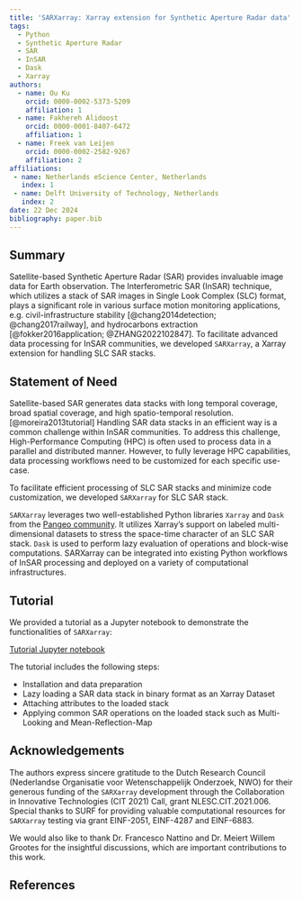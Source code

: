 ```yaml
---
title: 'SARXarray: Xarray extension for Synthetic Aperture Radar data'
tags:
  - Python
  - Synthetic Aperture Radar
  - SAR
  - InSAR
  - Dask
  - Xarray
authors:
  - name: Ou Ku
    orcid: 0000-0002-5373-5209
    affiliation: 1 
  - name: Fakhereh Alidoost
    orcid: 0000-0001-8407-6472
    affiliation: 1
  - name: Freek van Leijen
    orcid: 0000-0002-2582-9267
    affiliation: 2
affiliations:
 - name: Netherlands eScience Center, Netherlands
   index: 1
 - name: Delft University of Technology, Netherlands
   index: 2
date: 22 Dec 2024
bibliography: paper.bib
---
```


## Summary

Satellite-based Synthetic Aperture Radar (SAR) provides invaluable image data for Earth observation. The Interferometric SAR (InSAR) technique, which utilizes a stack of SAR images in Single Look Complex (SLC) format, plays a significant role in various surface motion monitoring applications, e.g. civil-infrastructure stability [@chang2014detection; @chang2017railway], and hydrocarbons extraction [@fokker2016application; @ZHANG2022102847]. To facilitate advanced data processing for InSAR communities, we developed `SARXarray`, a Xarray extension for handling SLC SAR stacks. 

## Statement of Need

Satellite-based SAR generates data stacks with long temporal coverage, broad spatial coverage, and high spatio-temporal resolution. [@moreira2013tutorial] Handling SAR data stacks in an efficient way is a common challenge within InSAR communities. To address this challenge, High-Performance Computing (HPC) is often used to process data in a parallel and distributed manner. However, to fully leverage HPC capabilities, data processing workflows need to be customized for each specific use-case.

To facilitate efficient processing of SLC SAR stacks and minimize code customization, we developed `SARXarray` for SLC SAR stack. 

`SARXarray` leverages two well-established Python libraries `Xarray` and `Dask` from the [Pangeo community](https://www.pangeo.io/). It utilizes Xarray’s support on labeled multi-dimensional datasets to stress the space-time character of an SLC SAR stack. `Dask` is used to perform lazy evaluation of operations and block-wise computations. SARXarray can be integrated into existing Python workflows of InSAR processing and deployed on a variety of computational infrastructures. 

## Tutorial

We provided a tutorial as a Jupyter notebook to demonstrate the functionalities of `SARXarray`:

[Tutorial Jupyter notebook](https://tudelftgeodesy.github.io/sarxarray/notebooks/demo_sarxarray/)

The tutorial includes the following steps:

- Installation and data preparation
- Lazy loading a SAR data stack in binary format as an Xarray Dataset
- Attaching attributes to the loaded stack
- Applying common SAR operations on the loaded stack such as Multi-Looking and Mean-Reflection-Map

## Acknowledgements

The authors express sincere gratitude to the Dutch Research Council (Nederlandse Organisatie voor Wetenschappelijk Onderzoek, NWO) for their generous funding of the `SARXarray` development through the Collaboration in Innovative Technologies (CIT 2021) Call, grant NLESC.CIT.2021.006. Special thanks to SURF for providing valuable computational resources for `SARXarray` testing via grant EINF-2051, EINF-4287 and EINF-6883.

We would also like to thank Dr. Francesco Nattino and Dr. Meiert Willem Grootes for the insightful discussions, which are important contributions to this work.

## References
